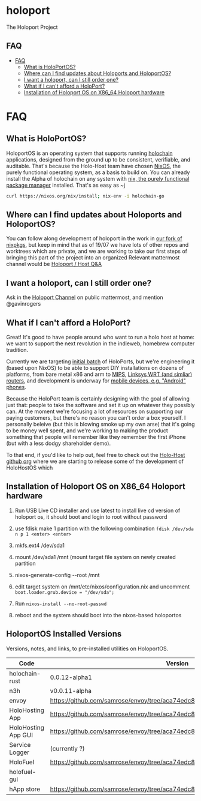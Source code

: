 # holoport
The Holoport Project

## FAQ
- [FAQ](#sec-1)
  - [What is HoloPortOS?](#sec-1-1)
  - [Where can I find updates about Holoports and HoloportOS?](#sec-1-2)
  - [I want a holoport, can I still order one?](#sec-1-3)
  - [What if I can't afford a HoloPort?](#sec-1-4)
  - [Installation of Holoport OS on X86_64 Holoport hardware](#sec-1-5)

# FAQ<a id="sec-1"></a>

## What is HoloPortOS?<a id="sec-1-1"></a>

HoloportOS is an operating system that supports running [holochain](https://holochain.org/) applications, designed from the ground up to be consistent, verifiable, and auditable. That's because the Holo-Host team have chosen [NixOS](https://nixos.org/nix/), the purely functional operating system, as a basis to build on. You can already install the Alpha of holochain on any system with [nix, the purely functional package manager](https://nixos.org/nix/) installed. That's as easy as ~j

```bash
curl https://nixos.org/nix/install; nix-env -i holochain-go
```

## Where can I find updates about Holoports and HoloportOS?<a id="sec-1-2"></a>

You can follow along development of holoport in the work in [our fork of nixpkgs](https://github.com/holo-host/nixpkgs), but keep in mind that as of 19/07 we have lots of other repos and worktrees which are private, and we are working to take our first steps of bringing this part of the project into an organized Relevant mattermost channel would be [Holoport / Host Q&A](https://chat.holochain.org/appsup/channels/holoport-host-qa)

## I want a holoport, can I still order one?<a id="sec-1-3"></a>

Ask in the [Holoport Channel](https://chat.holochain.org/appsup/channels/holoport-host-qa) on public mattermost, and mention @gavinrogers

## What if I can't afford a HoloPort?<a id="sec-1-4"></a>

Great! It's good to have people around who want to run a holo host at home: we want to support the next revolution in the indieweb, homebrew computer tradition.

Currently we are targeting [initial batch](https://www.indiegogo.com/projects/holo-take-back-the-internet-shared-p2p-hosting-community#/) of HoloPorts, but we're engineering it (based upon NixOS) to be able to support DIY installations on dozens of platforms, from bare metal x86 and arm to [MIPS](https://www.linux-mips.org/wiki/Distributions#NixOS), [Linksys WRT (and simliar) routers](https://github.com/telent/nixwrt), and development is underway for [mobile devices, e.g. "Android" phones](https://github.com/samueldr/mobile-nixos/tree/feature/stage-2).

Because the HoloPort team is certainly designing with the goal of allowing just that: people to take the software and set it up on whatever they possibly can. At the moment we're focusing a lot of resources on supporting our paying customers, but there's no reason you can't order a box yourself. I personally beleive (but this is blowing smoke up my own arse) that it's going to be money well spent, and we're working to making the product something that people will remember like they remember the first iPhone (but with a less dodgy shareholder demo).

To that end, if you'd like to help out, feel free to check out the [Holo-Host github org](https://github.com/Holo-Host/) where we are starting to release some of the development of HoloHostOS which


## Installation of Holoport OS on X86_64 Holoport hardware<a id="sec-1-5"></a>

1. Run USB Live CD installer and use latest to install live cd version of holoport os, it should boot and login to root without password

2. use fdisk make 1 partition with the following combination `fdisk /dev/sda n p 1 <enter> <enter>` 

3. mkfs.ext4 /dev/sda1

4. mount /dev/sda1 /mnt (mount target file system on newly created partition

5. nixos-generate-config --root /mnt

6. edit target system on /mnt/etc/nixos/configuration.nix and uncomment `boot.loader.grub.device = "/dev/sda";`

7. Run `nixos-install --no-root-passwd`

8. reboot and the system should boot into the nixos-based holoportos


## HoloportOS Installed Versions

Versions, notes, and links, to pre-installed utilities on HoloportOS.

| Code | Version | Notes |
| -------- | -------- | -------- |
| holochain-rust | 0.0.12-alpha1 |
| n3h | v0.0.11-alpha |
| envoy | https://github.com/samrose/envoy/tree/aca74edc842073f62eec4cda3e6f66b8a0f9f71a |
| HoloHosting App | https://github.com/samrose/envoy/tree/aca74edc842073f62eec4cda3e6f66b8a0f9f71a |
| HoloHosting App GUI | https://github.com/samrose/envoy/tree/aca74edc842073f62eec4cda3e6f66b8a0f9f71a |
| Service Logger | (currently ?) |
| HoloFuel | https://github.com/samrose/envoy/tree/aca74edc842073f62eec4cda3e6f66b8a0f9f71a |
| holofuel-gui | |
| hApp store | https://github.com/samrose/envoy/tree/aca74edc842073f62eec4cda3e6f66b8a0f9f71a |

